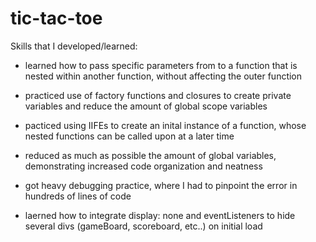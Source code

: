 # tic-tac-toe




Skills that I developed/learned:


- learned how to pass specific parameters from to a function
that is nested within another function, without affecting the 
outer function

- practiced use of factory functions and closures to create private variables and reduce the amount of global scope variables

- pacticed using IIFEs to create an inital instance of a function, whose nested functions can be called upon at a later time

- reduced as much as possible the amount of global variables, demonstrating increased code organization and neatness

- got heavy debugging practice, where I had to pinpoint the error in hundreds of lines of code

- laerned how to integrate display: none and eventListeners to hide several divs (gameBoard, scoreboard, etc..) on initial load